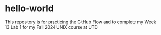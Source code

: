 # hello-world
This repository is for practicing the GitHub Flow and to complete my Week 13 Lab 1 for my Fall 2024 UNIX course at UTD
